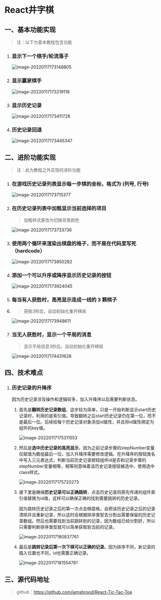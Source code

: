 

# React井字棋

## 一、基本功能实现

> 注：以下为基本教程包含功能

1. ### 显示下一个棋手/轮流落子

   ![image-20220117173148805](https://s2.loli.net/2022/01/17/GA9V25XihTuaxgb.png)

2. ### 显示赢家棋手

   ![image-20220117173219118](https://s2.loli.net/2022/01/17/2QM4DeV1UEx3slJ.png)

3. ### 显示历史记录

   ![image-20220117173411728](https://s2.loli.net/2022/01/17/7Z6NWPgra9MBEbd.png)

4. ### 历史记录回退

   ![image-20220117173445347](https://s2.loli.net/2022/01/17/HDuovZiLWknsKNO.png)

## 二、进阶功能实现

> 注：此为教程之外实现的进阶功能

1. ### 在游戏历史记录列表显示每一步棋的坐标，格式为 (列号, 行号)

   ![image-20220117173715377](https://s2.loli.net/2022/01/17/3KrCERFnOImuscL.png)

2. ### 在历史记录列表中加粗显示当前选择的项目

   > 加粗样式更改为切换背景颜色

   ![image-20220117173733736](https://s2.loli.net/2022/01/17/JsMemv8SkpTaKBE.png)

3. ### 使用两个循环来渲染出棋盘的格子，而不是在代码里写死（hardcode）

   ![image-20220117173850282](https://s2.loli.net/2022/01/17/onXaW7LzEgseTrx.png)

4. ### 添加一个可以升序或降序显示历史记录的按钮

   ![image-20220117173924045](https://s2.loli.net/2022/01/17/PtzNLApTcl8MCnj.png)

5. ### 每当有人获胜时，高亮显示连成一线的 3 颗棋子

6. > 获胜3秒后，自动初始化重开棋局

   ![image-20220117173948611](https://s2.loli.net/2022/01/17/pm3gwblYfzyaAHP.png)

7. ### 当无人获胜时，显示一个平局的消息

   > 显示平局信息3秒后，自动初始化重开棋局

   ![image-20220117174431628](https://s2.loli.net/2022/01/17/qY2B8x351ZfIHDN.png)

## 四、技术难点

1. ### 历史记录的升降序

   因为历史记录涉及操作和逻辑较多，加入升降序以后需要判断状态。

   1. 首先是**翻转历史记录数组**，这步较为简单，只是一开始判断显示start历史记录时，利用的是索引值。导致翻转之后start历史记录仍在第一位，而不是最后一位。后续给每个历史记录对象添加id属性，并且将id属性绑定为组件的key值。

      ![image-20220117175311553](https://s2.loli.net/2022/01/17/WsYXTgofGV9A863.png)

   2. 然后是**选中历史记录的高亮显示**，因为之前记录步骤的stepNumber变量仅赋值为数组最后一位，加入升降序需要修改逻辑。在升降序的按钮类名中写入三元表达式，判断当前历史记录按钮组件id是否和记录步骤的stepNumber变量相等，相等则意味着该历史记录按钮被选中，使用选中class样式。

      ![image-20220117175720273](https://s2.loli.net/2022/01/17/d9c6xf4MXsHrAjo.png)

   3. 接下里是确保**历史记录可以正确跳转**，点击历史记录将原先传递的组件索引值替换为id值，这样可以确保正确的找到需要跳转的历史记录。

      因为跳转历史记录之后的第一次点击棋盘格，会把该历史记录之后的记录清除并且重新记录，所以这时会根据排序类型去分割出需要保留的历史记录数组。然后也需要找到当前跳转到的记录，因为数组已经分割好，所以只需要判断排序类型就可以简单获取到当前的记录。

      ![image-20220117180837761](https://s2.loli.net/2022/01/17/YdtcTfbA3ukOmD8.png)

   4. 最后是**跳转记录后第一次下棋可以正确的记录**。因为排序不同，新记录的插入位置也不同，id也需要正确记录。

      ![image-20220117181554761](https://s2.loli.net/2022/01/17/VpCAPxJfuSnwIdQ.png)

## 三、源代码地址

> github：https://github.com/iamshrood/React-Tic-Tac-Toe